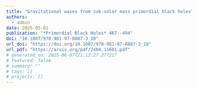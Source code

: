 ```yaml
---
title: "Gravitational waves from sub-solar mass primordial black holes"
authors:
  - admin
date: 2025-05-01
publication: "*Primordial Black Holes* 467--494"
doi: "10.1007/978-981-97-8887-3_18"
url_doi: "https://doi.org/10.1007/978-981-97-8887-3_18"
url_pdf: "https://arxiv.org/pdf/2404.11601.pdf"
# generated_on: 2025-06-07T21:13:27.377217
# featured: false
# summary: ""
# tags: []
# projects: []
---
```

